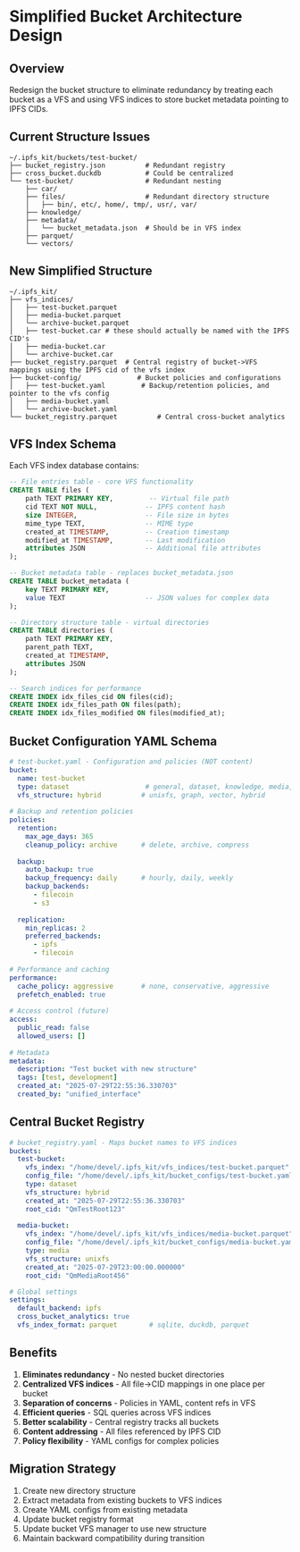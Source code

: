 # Simplified Bucket Architecture Design

## Overview

Redesign the bucket structure to eliminate redundancy by treating each bucket as a VFS and using VFS indices to store bucket metadata pointing to IPFS CIDs.

## Current Structure Issues

```
~/.ipfs_kit/buckets/test-bucket/
├── bucket_registry.json          # Redundant registry
├── cross_bucket.duckdb           # Could be centralized
└── test-bucket/                  # Redundant nesting
    ├── car/
    ├── files/                    # Redundant directory structure
    │   ├── bin/, etc/, home/, tmp/, usr/, var/
    ├── knowledge/
    ├── metadata/
    │   └── bucket_metadata.json  # Should be in VFS index
    ├── parquet/
    └── vectors/
```

## New Simplified Structure

```
~/.ipfs_kit/
├── vfs_indices/
│   ├── test-bucket.parquet           
│   ├── media-bucket.parquet
│   └── archive-bucket.parquet
│   ├── test-bucket.car # these should actually be named with the IPFS CID's            
│   ├── media-bucket.car
│   └── archive-bucket.car
├── bucket_registry.parquet  # Central registry of bucket->VFS mappings using the IPFS cid of the vfs index
├── bucket-config/              # Bucket policies and configurations
│   ├── test-bucket.yaml         # Backup/retention policies, and pointer to the vfs config
│   ├── media-bucket.yaml
│   └── archive-bucket.yaml
└── bucket_registry.parquet          # Central cross-bucket analytics
```

## VFS Index Schema

Each VFS index database contains:

```sql
-- File entries table - core VFS functionality
CREATE TABLE files (
    path TEXT PRIMARY KEY,         -- Virtual file path
    cid TEXT NOT NULL,            -- IPFS content hash
    size INTEGER,                 -- File size in bytes
    mime_type TEXT,               -- MIME type
    created_at TIMESTAMP,         -- Creation timestamp
    modified_at TIMESTAMP,        -- Last modification
    attributes JSON               -- Additional file attributes
);

-- Bucket metadata table - replaces bucket_metadata.json
CREATE TABLE bucket_metadata (
    key TEXT PRIMARY KEY,
    value TEXT                    -- JSON values for complex data
);

-- Directory structure table - virtual directories
CREATE TABLE directories (
    path TEXT PRIMARY KEY,
    parent_path TEXT,
    created_at TIMESTAMP,
    attributes JSON
);

-- Search indices for performance
CREATE INDEX idx_files_cid ON files(cid);
CREATE INDEX idx_files_path ON files(path);
CREATE INDEX idx_files_modified ON files(modified_at);
```

## Bucket Configuration YAML Schema

```yaml
# test-bucket.yaml - Configuration and policies (NOT content)
bucket:
  name: test-bucket
  type: dataset                   # general, dataset, knowledge, media, archive, temp
  vfs_structure: hybrid          # unixfs, graph, vector, hybrid
  
# Backup and retention policies
policies:
  retention:
    max_age_days: 365
    cleanup_policy: archive      # delete, archive, compress
  
  backup:
    auto_backup: true
    backup_frequency: daily      # hourly, daily, weekly
    backup_backends:
      - filecoin
      - s3
  
  replication:
    min_replicas: 2
    preferred_backends:
      - ipfs
      - filecoin
    
# Performance and caching
performance:
  cache_policy: aggressive       # none, conservative, aggressive
  prefetch_enabled: true
  
# Access control (future)
access:
  public_read: false
  allowed_users: []
  
# Metadata
metadata:
  description: "Test bucket with new structure"
  tags: [test, development]
  created_at: "2025-07-29T22:55:36.330703"
  created_by: "unified_interface"
```

## Central Bucket Registry

```yaml
# bucket_registry.yaml - Maps bucket names to VFS indices
buckets:
  test-bucket:
    vfs_index: "/home/devel/.ipfs_kit/vfs_indices/test-bucket.parquet"
    config_file: "/home/devel/.ipfs_kit/bucket_configs/test-bucket.yaml"
    type: dataset
    vfs_structure: hybrid
    created_at: "2025-07-29T22:55:36.330703"
    root_cid: "QmTestRoot123"
    
  media-bucket:
    vfs_index: "/home/devel/.ipfs_kit/vfs_indices/media-bucket.parquet"
    config_file: "/home/devel/.ipfs_kit/bucket_configs/media-bucket.yaml"
    type: media
    vfs_structure: unixfs
    created_at: "2025-07-29T23:00:00.000000"
    root_cid: "QmMediaRoot456"

# Global settings
settings:
  default_backend: ipfs
  cross_bucket_analytics: true
  vfs_index_format: parquet        # sqlite, duckdb, parquet
```

## Benefits

1. **Eliminates redundancy** - No nested bucket directories
2. **Centralized VFS indices** - All file->CID mappings in one place per bucket
3. **Separation of concerns** - Policies in YAML, content refs in VFS
4. **Efficient queries** - SQL queries across VFS indices
5. **Better scalability** - Central registry tracks all buckets
6. **Content addressing** - All files referenced by IPFS CID
7. **Policy flexibility** - YAML configs for complex policies

## Migration Strategy

1. Create new directory structure
2. Extract metadata from existing buckets to VFS indices
3. Create YAML configs from existing metadata
4. Update bucket registry format
5. Update bucket VFS manager to use new structure
6. Maintain backward compatibility during transition
